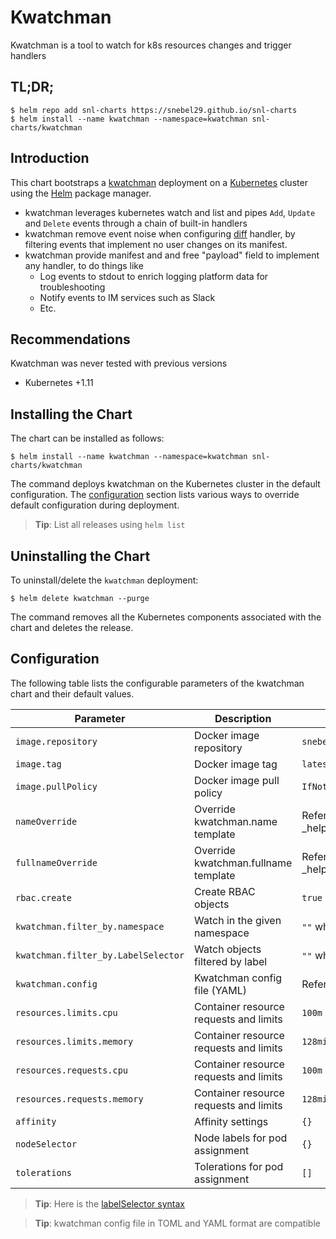 Kwatchman
=======

Kwatchman is a tool to watch for k8s resources changes and trigger handlers

TL;DR;
------

```console
$ helm repo add snl-charts https://snebel29.github.io/snl-charts
$ helm install --name kwatchman --namespace=kwatchman snl-charts/kwatchman
```

Introduction
------------

This chart bootstraps a [kwatchman](https://github.com/snebel29/kwatchman) deployment on a [Kubernetes](http://kubernetes.io) cluster using the [Helm](https://helm.sh) package manager.

 - kwatchman leverages kubernetes watch and list and pipes `Add`, `Update` and `Delete` events through a chain of built-in handlers
 - kwatchman remove event noise when configuring [diff]() handler, by filtering events that implement no user changes on its manifest.
 - kwatchman provide manifest and and free "payload" field to implement any handler, to do things like
    - Log events to stdout to enrich logging platform data for troubleshooting
    - Notify events to IM services such as Slack
    - Etc.
 
Recommendations
-------------

Kwatchman was never tested with previous versions

 - Kubernetes +1.11
 

Installing the Chart
--------------------

The chart can be installed as follows:

```console
$ helm install --name kwatchman --namespace=kwatchman snl-charts/kwatchman
```

The command deploys kwatchman on the Kubernetes cluster in the default configuration. The [configuration](#configuration) section lists various ways to override default configuration during deployment.

> **Tip**: List all releases using `helm list`

Uninstalling the Chart
----------------------

To uninstall/delete the `kwatchman` deployment:

```console
$ helm delete kwatchman --purge
```

The command removes all the Kubernetes components associated with the chart and deletes the release.

Configuration
-------------

The following table lists the configurable parameters of the kwatchman chart and their default values.

| Parameter                            | Description                            | Default                           |
| -----------------------              | ----------------------------------     | ----------------------------------|
| `image.repository`                   | Docker image repository                | `snebel29/kwatchman`              |
| `image.tag`                          | Docker image tag                       | `latest`                          |
| `image.pullPolicy`                   | Docker image pull policy               | `IfNotPresent`                    |
| `nameOverride`                       | Override kwatchman.name template       | Refer to _helpers.tpl             |
| `fullnameOverride`                   | Override kwatchman.fullname template   | Refer to _helpers.tpl             |
| `rbac.create`                        | Create RBAC objects                    | `true`                            |
| `kwatchman.filter_by.namespace`      | Watch in the given namespace           | `""` which means all              |
| `kwatchman.filter_by.LabelSelector`  | Watch objects filtered by label        | `""` which means all              |
| `kwatchman.config`                   | Kwatchman config file (YAML)           | Refer [config](https://github.com/snebel29/kwatchman#configuration)              |
| `resources.limits.cpu`               | Container resource requests and limits | `100m`                            |
| `resources.limits.memory`            | Container resource requests and limits | `128mi`                           |
| `resources.requests.cpu`             | Container resource requests and limits | `100m`                            |
| `resources.requests.memory`          | Container resource requests and limits | `128mi`                           |
| `affinity`                           | Affinity settings                      | `{}`                              |
| `nodeSelector`                       | Node labels for pod assignment         | `{}`                              |
| `tolerations`                        | Tolerations for pod assignment         | `[]`                              |

> **Tip**: Here is the [labelSelector syntax](https://kubernetes.io/docs/concepts/overview/working-with-objects/labels/#syntax-and-character-set)

> **Tip**: kwatchman config file in TOML and YAML format are compatible
